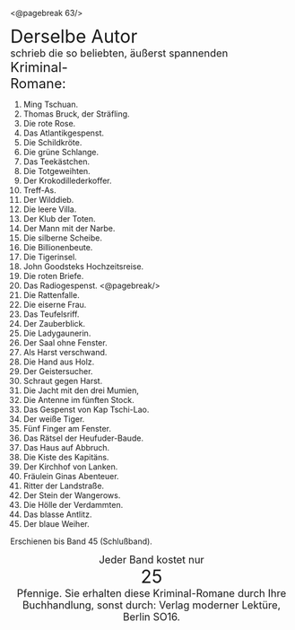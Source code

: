 <@pagebreak 63/>

<div style="font-size: xx-large">Derselbe Autor</div>

<div style="font-size: large">schrieb die so beliebten, äußerst spannenden</div>

<div style="font-size: x-large">Kriminal-<br/>Romane:</div>

1. Ming Tschuan.
2. Thomas Bruck, der Sträfling.
3. Die rote Rose.
4. Das Atlantikgespenst.
5. Die Schildkröte.
6. Die grüne Schlange.
7. Das Teekästchen.
8. Die Totgeweihten.
9. Der Krokodillederkoffer.
10. Treff-As.
11. Der Wilddieb.
12. Die leere Villa.
13. Der Klub der Toten.
14. Der Mann mit der Narbe.
15. Die silberne Scheibe.
16. Die Billionenbeute.
17. Die Tigerinsel.
18. John Goodsteks Hochzeitsreise.
19. Die roten Briefe.
20. Das Radiogespenst.
<@pagebreak/>
21. Die Rattenfalle.
22. Die eiserne Frau.
23. Das Teufelsriff.
24. Der Zauberblick.
25. Die Ladygaunerin.
26. Der Saal ohne Fenster.
27. Als Harst verschwand.
28. Die Hand aus Holz.
29. Der Geistersucher.
30. Schraut gegen Harst.
31. Die Jacht mit den drei Mumien,
32. Die Antenne im fünften Stock.
33. Das Gespenst von Kap Tschi-Lao.
34. Der weiße Tiger.
35. Fünf Finger am Fenster.
36. Das Rätsel der Heufuder-Baude.
37. Das Haus auf Abbruch.
38. Die Kiste des Kapitäns.
39. Der Kirchhof von Lanken.
40. Fräulein Ginas Abenteuer.
41. Ritter der Landstraße.
42. Der Stein der Wangerows.
43. Die Hölle der Verdammten.
44. Das blasse Antlitz.
45. Der blaue Weiher.

Erschienen bis Band 45 (Schlußband).

<div style="font-size: large; text-align: center;">Jeder Band kostet nur <div style="font-size: xx-large;">25</div> Pfennige. Sie erhalten
diese Kriminal-Romane durch Ihre Buchhandlung,
sonst durch: Verlag moderner Lektüre, Berlin SO16.</div>

